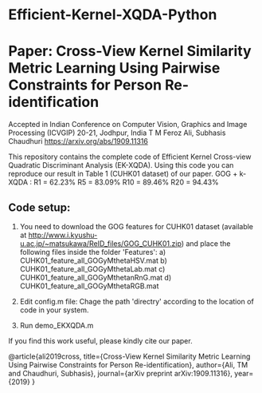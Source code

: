 # Efficient-Kernel-XQDA-Python

# Paper: Cross-View Kernel Similarity Metric Learning Using Pairwise Constraints for Person Re-identification
Accepted in Indian Conference on Computer Vision, Graphics and Image Processing (ICVGIP) 20-21, Jodhpur, India
T M Feroz Ali, Subhasis Chaudhuri
https://arxiv.org/abs/1909.11316

This repository contains the complete code of Efficient Kernel Cross-view Quadratic Discriminant Analysis (EK-XQDA). Using this code you can reproduce our result in Table 1 (CUHK01 dataset) of our paper.
GOG + k-XQDA : 
R1 = 62.23% 
R5 = 83.09% 
R10 = 89.46%
R20 = 94.43%

Code setup:
-------------
1) You need to download the GOG features for CUHK01 dataset (available at http://www.i.kyushu-u.ac.jp/~matsukawa/ReID_files/GOG_CUHK01.zip) and place the following files inside the folder 'Features':
a) CUHK01_feature_all_GOGyMthetaHSV.mat
b) CUHK01_feature_all_GOGyMthetaLab.mat
c) CUHK01_feature_all_GOGyMthetanRnG.mat
d) CUHK01_feature_all_GOGyMthetaRGB.mat

2) Edit config.m file:
Chage the path 'directry' according to the location of code in your system.

3) Run demo_EKXQDA.m

If you find this work useful, please kindly cite our paper.

@article{ali2019cross,
title={Cross-View Kernel Similarity Metric Learning Using Pairwise Constraints for Person Re-identification},
author={Ali, TM and Chaudhuri, Subhasis},
journal={arXiv preprint arXiv:1909.11316},
year={2019}
}
